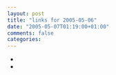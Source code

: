 ```yaml
---
layout: post
title: "links for 2005-05-06"
date: "2005-05-07T01:19:00+01:00"
comments: false
categories: 
---
```


<ul class="delicious">
<li>
</li>
<li>
</li>
</ul>


